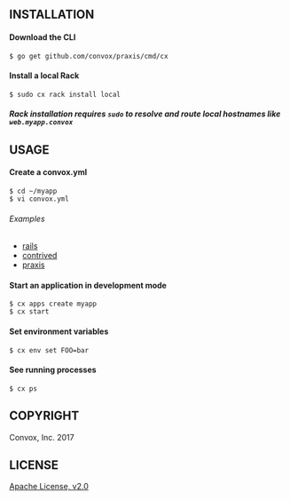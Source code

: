 ## INSTALLATION

#### Download the CLI

    $ go get github.com/convox/praxis/cmd/cx

#### Install a local Rack

    $ sudo cx rack install local

##### Rack installation requires `sudo` to resolve and route local hostnames like `web.myapp.convox`

## USAGE

#### Create a convox.yml

    $ cd ~/myapp
    $ vi convox.yml

###### Examples

  * [rails](https://gist.github.com/ddollar/4c2368dbb7058652cfe758affd2208b2)
  * [contrived](https://gist.github.com/ddollar/df189f18b44a233294dc6627c130d9e7)
  * [praxis](https://github.com/convox/praxis/blob/master/convox.yml)

#### Start an application in development mode

    $ cx apps create myapp
    $ cx start

#### Set environment variables

    $ cx env set FOO=bar

#### See running processes

    $ cx ps

## COPYRIGHT

Convox, Inc. 2017

## LICENSE

[Apache License, v2.0](https://www.apache.org/licenses/LICENSE-2.0)
